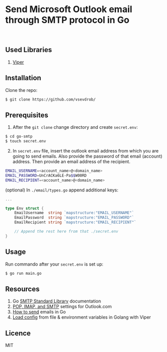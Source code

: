 # Send Microsoft Outlook email through SMTP protocol in Go

<br>

## Used Libraries
1. [Viper](github.com/spf13/viper)

## Installation

Clone the repo:

```bash
$ git clone https://github.com/vsevdrob/
```

## Prerequisites

1. After the `git clone` change directory and create `secret.env`:

```bash
$ cd go-smtp
$ touch secret.env
```

2. In `secret.env` file, insert the outlook email address from which you are going to send emails. Also provide the password of that email (account) address. Then provide an email address of the recipient.

```bash
EMAIL_USERNAME=<account_name>@<domain_name>
EMAIL_PASSWORD=UnCrACKa6LE-Pa$$W00RD
EMAIL_RECIPIENT=<account_name>@<domain_name>
```

(optional) In `./email/types.go` append additional keys:

```go
...

type Env struct {
    EmailUsername  string `mapstructure:"EMAIL_USERNAME"`
    EmailPassword  string `mapstructure:"EMAIL_PASSWORD"`
    EmailRecipient string `mapstructure:"EMAIL_RECIPIENT"`

    // Append the rest here from that ./secret.env
}
```

## Usage

Run commando after your `secret.env` is set up:

```bash
$ go run main.go
```

## Resources

1. Go [SMTP Standard Library](https://pkg.go.dev/net/smtp) documentation
1. [POP, IMAP, and SMTP](https://support.microsoft.com/en-us/office/pop-imap-and-smtp-settings-for-outlook-com-d088b986-291d-42b8-9564-9c414e2aa040) settings for Outlook.com
2. [How to send](https://mailtrap.io/blog/golang-send-email/) emails in Go
3. [Load config](https://dev.to/techschoolguru/load-config-from-file-environment-variables-in-golang-with-viper-2j2d) from file & environment variables in Golang with Viper

## Licence

MIT
